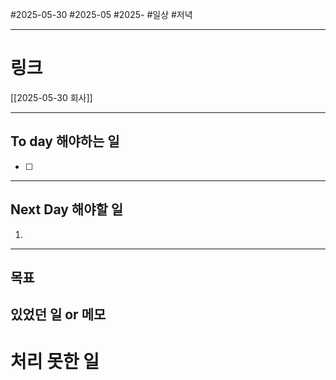 #2025-05-30 #2025-05 #2025-
#일상 #저녁 

-------
# 링크
[[2025-05-30 회사]]

---
## To day 해야하는 일
- [ ] 

---
## Next Day 해야할 일
1. 

---

## 목표


## 있었던 일  or 메모


# 처리 못한 일